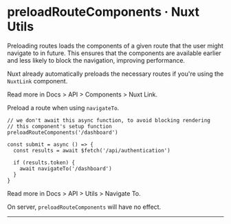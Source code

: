 # preloadRouteComponents · Nuxt Utils
Preloading routes loads the components of a given route that the user might navigate to in future. This ensures that the components are available earlier and less likely to block the navigation, improving performance.

Nuxt already automatically preloads the necessary routes if you're using the `NuxtLink` component.

Read more in Docs > API > Components > Nuxt Link.

Preload a route when using `navigateTo`.

```
// we don't await this async function, to avoid blocking rendering
// this component's setup function
preloadRouteComponents('/dashboard')

const submit = async () => {
  const results = await $fetch('/api/authentication')

  if (results.token) {
    await navigateTo('/dashboard')
  }
}

```


Read more in Docs > API > Utils > Navigate To.

On server, `preloadRouteComponents` will have no effect.

* * *